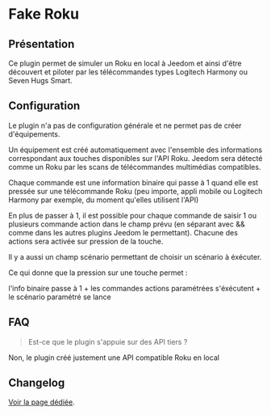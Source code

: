 # Fake Roku

## Présentation

Ce plugin permet de simuler un Roku en local à Jeedom et ainsi d'être découvert et piloter par les télécommandes types Logitech Harmony ou Seven Hugs Smart.

## Configuration

Le plugin n'a pas de configuration générale et ne permet pas de créer d'équipements.

Un équipement est créé automatiquement avec l'ensemble des informations correspondant aux touches disponibles sur l'API Roku. Jeedom sera détecté comme un Roku par les scans de télécommandes multimédias compatibles.

Chaque commande est une information binaire qui passe à 1 quand elle est pressée sur une télécommande Roku (peu importe, appli mobile ou Logitech Harmony par exemple, du moment qu'elles utilisent l'API)

En plus de passer à 1, il est possible pour chaque commande de saisir 1 ou plusieurs commande action dans le champ prévu (en séparant avec && comme dans les autres plugins Jeedom le permettant). Chacune des actions sera activée sur pression de la touche.

Il y a aussi un champ scénario permettant de choisir un scénario à éxécuter.

Ce qui donne que la pression sur une touche permet : 

 l'info binaire passe à 1 + les commandes actions paramétrées s'éxécutent + le scénario paramétré se lance

## FAQ

> Est-ce que le plugin s'appuie sur des API tiers ?

Non, le plugin créé justement une API compatible Roku en local

## Changelog

[Voir la page dédiée](changelog.md).
